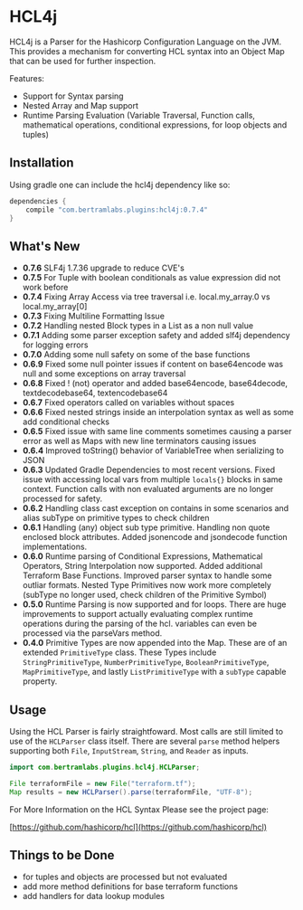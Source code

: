 HCL4j
=====

HCL4j is a Parser for the Hashicorp Configuration Language on the JVM. This provides a mechanism for converting HCL syntax into an Object Map that can be used for further inspection. 

Features:

* Support for Syntax parsing
* Nested Array and Map support
* Runtime Parsing Evaluation (Variable Traversal, Function calls, mathematical operations, conditional expressions, for loop objects and tuples)


## Installation

Using gradle one can include the hcl4j dependency like so:

```groovy
dependencies {
	compile "com.bertramlabs.plugins:hcl4j:0.7.4"
}
```

## What's New

* **0.7.6** SLF4j 1.7.36 upgrade to reduce CVE's
* **0.7.5** For Tuple with boolean conditionals as value expression did not work before
* **0.7.4** Fixing Array Access via tree traversal i.e. local.my_array.0 vs local.my_array[0]
* **0.7.3** Fixing Multiline Formatting Issue
* **0.7.2** Handling nested Block types in a List as a non null value
* **0.7.1** Adding some parser exception safety and added slf4j dependency for logging errors
* **0.7.0** Adding some null safety on some of the base functions
* **0.6.9** Fixed some null pointer issues if content on base64encode was null and some exceptions on array traversal
* **0.6.8** Fixed ! (not) operator and added base64encode, base64decode, textdecodebase64, textencodebase64
* **0.6.7** Fixed operators called on variables without spaces
* **0.6.6** Fixed nested strings inside an interpolation syntax as well as some add conditional checks
* **0.6.5** Fixed issue with same line comments sometimes causing a parser error as well as Maps with new line terminators causing issues
* **0.6.4** Improved toString() behavior of VariableTree when serializing to JSON
* **0.6.3** Updated Gradle Dependencies to most recent versions. Fixed issue with accessing local vars from multiple `locals{}` blocks in same context. Function calls with non evaluated arguments are no longer processed for safety.
* **0.6.2** Handling class cast exception on contains in some scenarios and alias subType on primitive types to check children
* **0.6.1** Handling (any) object sub type primitive. Handling non quote enclosed block attributes. Added jsonencode and jsondecode function implementations.
* **0.6.0** Runtime parsing of Conditional Expressions, Mathematical Operators, String Interpolation now supported. Added additional Terraform Base Functions. Improved parser syntax to handle some outliar formats. Nested Type Primitives now work more completely (subType no longer used, check children of the Primitive Symbol)
* **0.5.0** Runtime Parsing is now supported and for loops. There are huge improvements to support actually evaluating complex runtime operations during the parsing of the hcl. variables can even be processed via the parseVars method.
* **0.4.0** Primitive Types are now appended into the Map.  These are of an extended `PrimitiveType` class. These Types include `StringPrimitiveType`, `NumberPrimitiveType`, `BooleanPrimitiveType`, `MapPrimitiveType`, and lastly `ListPrimitiveType` with a `subType` capable property.

## Usage

Using the HCL Parser is fairly straightfoward. Most calls are still limited to use of the `HCLParser` class itself. There are several `parse` method helpers supporting both `File`, `InputStream`, `String`, and `Reader` as inputs.


```java
import com.bertramlabs.plugins.hcl4j.HCLParser;

File terraformFile = new File("terraform.tf");
Map results = new HCLParser().parse(terraformFile, "UTF-8");
```

For More Information on the HCL Syntax Please see the project page:

[https://github.com/hashicorp/hcl](https://github.com/hashicorp/hcl)


## Things to be Done

* for tuples and objects are processed but not evaluated
* add more method definitions for base terraform functions
* add handlers for data lookup modules

